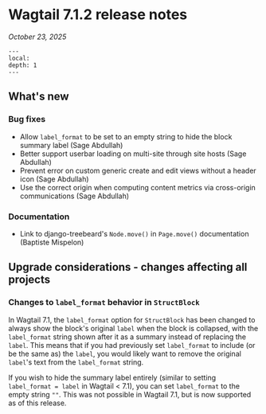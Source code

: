 # Wagtail 7.1.2 release notes

_October 23, 2025_

```{contents}
---
local:
depth: 1
---
```

## What's new

### Bug fixes

 * Allow `label_format` to be set to an empty string to hide the block summary label (Sage Abdullah)
 * Better support userbar loading on multi-site through site hosts (Sage Abdullah)
 * Prevent error on custom generic create and edit views without a header icon (Sage Abdullah)
 * Use the correct origin when computing content metrics via cross-origin communications (Sage Abdullah)

### Documentation

 * Link to django-treebeard's `Node.move()` in `Page.move()` documentation (Baptiste Mispelon)

## Upgrade considerations - changes affecting all projects

### Changes to `label_format` behavior in `StructBlock`

In Wagtail 7.1, the `label_format` option for `StructBlock` has been changed to always show the block's original `label` when the block is collapsed, with the `label_format` string shown after it as a summary instead of replacing the `label`. This means that if you had previously set `label_format` to include (or be the same as) the `label`, you would likely want to remove the original `label`'s text from the `label_format` string.

If you wish to hide the summary label entirely (similar to setting `label_format = label` in Wagtail < 7.1), you can set `label_format` to the empty string `""`. This was not possible in Wagtail 7.1, but is now supported as of this release.
